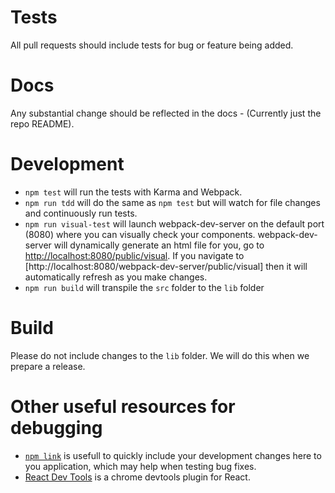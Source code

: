 # Tests

All pull requests should include tests for bug or feature being added.

# Docs

Any substantial change should be reflected in the docs - (Currently just the repo README).

# Development

- `npm test` will run the tests with Karma and Webpack.
- `npm run tdd` will do the same as `npm test` but will watch for file changes and continuously run tests.
- `npm run visual-test` will launch webpack-dev-server on the default port (8080) where you can visually check your components. webpack-dev-server will dynamically generate an html file for you, go to [http://localhost:8080/public/visual](http://localhost:8080/public/visual). If you navigate to [http://localhost:8080/webpack-dev-server/public/visual] then it will automatically refresh as you make changes.
- `npm run build` will transpile the `src` folder to the `lib` folder

# Build

Please do not include changes to the `lib` folder. We will do this when we prepare a release.

# Other useful resources for debugging

- [`npm link`](https://docs.npmjs.com/cli/link) is usefull to quickly include your development changes here to you application, which may help when testing bug fixes.
- [React Dev Tools](https://chrome.google.com/webstore/detail/react-developer-tools/fmkadmapgofadopljbjfkapdkoienihi?hl=en) is a chrome devtools plugin for React.
